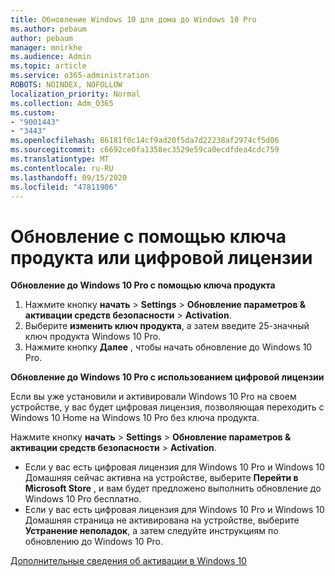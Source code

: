```yaml
---
title: Обновление Windows 10 для дома до Windows 10 Pro
ms.author: pebaum
author: pebaum
manager: mnirkhe
ms.audience: Admin
ms.topic: article
ms.service: o365-administration
ROBOTS: NOINDEX, NOFOLLOW
localization_priority: Normal
ms.collection: Adm_O365
ms.custom:
- "9001443"
- "3443"
ms.openlocfilehash: 86181f0c14cf9ad20f5da7d22238af2974cf5d06
ms.sourcegitcommit: c6692ce0fa1358ec3529e59ca0ecdfdea4cdc759
ms.translationtype: MT
ms.contentlocale: ru-RU
ms.lasthandoff: 09/15/2020
ms.locfileid: "47811906"
---
```

# <a name="upgrade-using-either-a-product-key-or-a-digital-license"></a>Обновление с помощью ключа продукта или цифровой лицензии

**Обновление до Windows 10 Pro с помощью ключа продукта**

1. Нажмите кнопку **начать**  >  **Settings**  >  **Обновление параметров & активации средств безопасности**  >  **Activation**.
2. Выберите **изменить ключ продукта**, а затем введите 25-значный ключ продукта Windows 10 Pro.
3. Нажмите кнопку **Далее** , чтобы начать обновление до Windows 10 Pro.

**Обновление до Windows 10 Pro с использованием цифровой лицензии**

Если вы уже установили и активировали Windows 10 Pro на своем устройстве, у вас будет цифровая лицензия, позволяющая переходить с Windows 10 Home на Windows 10 Pro без ключа продукта.

Нажмите кнопку **начать**  >  **Settings**  >  **Обновление параметров & активации средств безопасности**  >  **Activation**.

- Если у вас есть цифровая лицензия для Windows 10 Pro и Windows 10 Домашняя сейчас активна на устройстве, выберите **Перейти в Microsoft Store** , и вам будет предложено выполнить обновление до Windows 10 Pro бесплатно.
- Если у вас есть цифровая лицензия для Windows 10 Pro и Windows 10 Домашняя страница не активирована на устройстве, выберите **Устранение неполадок**, а затем следуйте инструкциям по обновлению до Windows 10 Pro.

[Дополнительные сведения об активации в Windows 10](https://support.microsoft.com/help/12440)